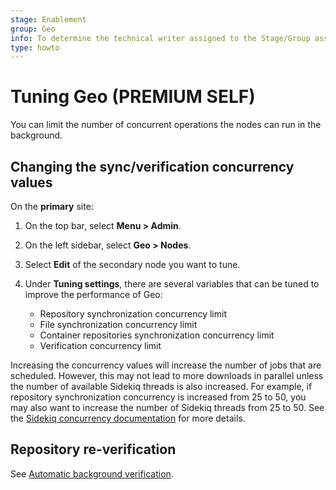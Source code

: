 ```yaml
---
stage: Enablement
group: Geo
info: To determine the technical writer assigned to the Stage/Group associated with this page, see https://about.gitlab.com/handbook/engineering/ux/technical-writing/#assignments
type: howto
---
```


# Tuning Geo **(PREMIUM SELF)**

You can limit the number of concurrent operations the nodes can run
in the background.

## Changing the sync/verification concurrency values

On the **primary** site:

1. On the top bar, select **Menu > Admin**.
1. On the left sidebar, select **Geo > Nodes**.
1. Select **Edit** of the secondary node you want to tune.
1. Under **Tuning settings**, there are several variables that can be tuned to
   improve the performance of Geo:

   - Repository synchronization concurrency limit
   - File synchronization concurrency limit
   - Container repositories synchronization concurrency limit
   - Verification concurrency limit

Increasing the concurrency values will increase the number of jobs that are scheduled.
However, this may not lead to more downloads in parallel unless the number of
available Sidekiq threads is also increased. For example, if repository synchronization
concurrency is increased from 25 to 50, you may also want to increase the number
of Sidekiq threads from 25 to 50. See the
[Sidekiq concurrency documentation](../../operations/extra_sidekiq_processes.md#number-of-threads)
for more details.

## Repository re-verification

See
[Automatic background verification](../disaster_recovery/background_verification.md).
